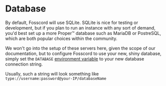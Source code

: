 # Database

By default, Fosscord will use SQLite. SQLite is nice for testing or development,
but if you plan to run an instance with any sort of demand, you'd best set up a more Proper™ database
such as MariaDB or PostreSQL, which are both popular choices within the community.

We won't go into the setup of these servers here, given the scope of our documentation,
but to configure Fosscord to use your new, shiny database, simply set the `DATABASE` [environment variable](configuration/env.md)
to your new database connection string.

Usually, such a string will look something like  
`type://username:password@your-IP/databaseName`
